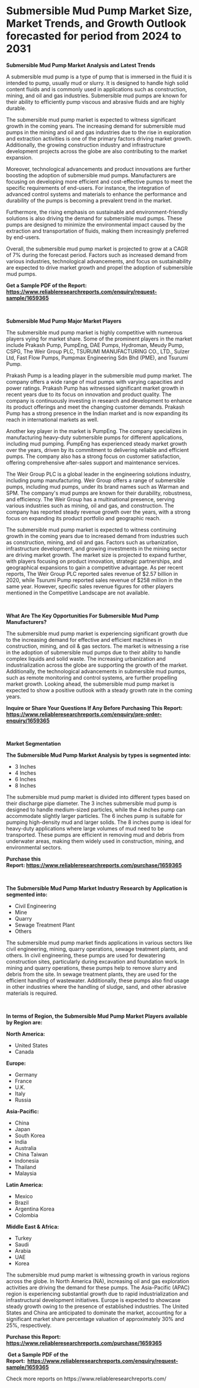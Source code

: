<p><h1>Submersible Mud Pump Market Size, Market Trends, and Growth Outlook forecasted for period from 2024 to 2031</h1></p><p><strong>Submersible Mud Pump Market Analysis and Latest Trends</strong></p>
<p><p>A submersible mud pump is a type of pump that is immersed in the fluid it is intended to pump, usually mud or slurry. It is designed to handle high solid content fluids and is commonly used in applications such as construction, mining, and oil and gas industries. Submersible mud pumps are known for their ability to efficiently pump viscous and abrasive fluids and are highly durable.</p><p>The submersible mud pump market is expected to witness significant growth in the coming years. The increasing demand for submersible mud pumps in the mining and oil and gas industries due to the rise in exploration and extraction activities is one of the primary factors driving market growth. Additionally, the growing construction industry and infrastructure development projects across the globe are also contributing to the market expansion.</p><p>Moreover, technological advancements and product innovations are further boosting the adoption of submersible mud pumps. Manufacturers are focusing on developing more efficient and cost-effective pumps to meet the specific requirements of end-users. For instance, the integration of advanced control systems and materials to enhance the performance and durability of the pumps is becoming a prevalent trend in the market.</p><p>Furthermore, the rising emphasis on sustainable and environment-friendly solutions is also driving the demand for submersible mud pumps. These pumps are designed to minimize the environmental impact caused by the extraction and transportation of fluids, making them increasingly preferred by end-users.</p><p>Overall, the submersible mud pump market is projected to grow at a CAGR of 7% during the forecast period. Factors such as increased demand from various industries, technological advancements, and focus on sustainability are expected to drive market growth and propel the adoption of submersible mud pumps.</p></p>
<p><strong>Get a Sample PDF of the Report:&nbsp; <a href="https://www.reliableresearchreports.com/enquiry/request-sample/1659365">https://www.reliableresearchreports.com/enquiry/request-sample/1659365</a></strong></p>
<p>&nbsp;</p>
<p><strong>Submersible Mud Pump Major Market Players</strong></p>
<p><p>The submersible mud pump market is highly competitive with numerous players vying for market share. Some of the prominent players in the market include Prakash Pump, PumpEng, DAE Pumps, Hydroman, Meudy Pump, CSPG, The Weir Group PLC, TSURUMI MANUFACTURING CO., LTD., Sulzer Ltd, Fast Flow Pumps, Pumpmax Engineering Sdn Bhd (PME), and Tsurumi Pump. </p><p>Prakash Pump is a leading player in the submersible mud pump market. The company offers a wide range of mud pumps with varying capacities and power ratings. Prakash Pump has witnessed significant market growth in recent years due to its focus on innovation and product quality. The company is continuously investing in research and development to enhance its product offerings and meet the changing customer demands. Prakash Pump has a strong presence in the Indian market and is now expanding its reach in international markets as well. </p><p>Another key player in the market is PumpEng. The company specializes in manufacturing heavy-duty submersible pumps for different applications, including mud pumping. PumpEng has experienced steady market growth over the years, driven by its commitment to delivering reliable and efficient pumps. The company also has a strong focus on customer satisfaction, offering comprehensive after-sales support and maintenance services. </p><p>The Weir Group PLC is a global leader in the engineering solutions industry, including pump manufacturing. Weir Group offers a range of submersible pumps, including mud pumps, under its brand names such as Warman and SPM. The company's mud pumps are known for their durability, robustness, and efficiency. The Weir Group has a multinational presence, serving various industries such as mining, oil and gas, and construction. The company has reported steady revenue growth over the years, with a strong focus on expanding its product portfolio and geographic reach. </p><p>The submersible mud pump market is expected to witness continuing growth in the coming years due to increased demand from industries such as construction, mining, and oil and gas. Factors such as urbanization, infrastructure development, and growing investments in the mining sector are driving market growth. The market size is projected to expand further, with players focusing on product innovation, strategic partnerships, and geographical expansions to gain a competitive advantage. As per recent reports, The Weir Group PLC reported sales revenue of $2.57 billion in 2020, while Tsurumi Pump reported sales revenue of $258 million in the same year. However, specific sales revenue figures for other players mentioned in the Competitive Landscape are not available.</p></p>
<p>&nbsp;</p>
<p><strong>What Are The Key Opportunities For Submersible Mud Pump Manufacturers?</strong></p>
<p><p>The submersible mud pump market is experiencing significant growth due to the increasing demand for effective and efficient machines in construction, mining, and oil & gas sectors. The market is witnessing a rise in the adoption of submersible mud pumps due to their ability to handle complex liquids and solid waste. The increasing urbanization and industrialization across the globe are supporting the growth of the market. Additionally, the technological advancements in submersible mud pumps, such as remote monitoring and control systems, are further propelling market growth. Looking ahead, the submersible mud pump market is expected to show a positive outlook with a steady growth rate in the coming years.</p></p>
<p><strong>Inquire or Share Your Questions If Any Before Purchasing This Report: <a href="https://www.reliableresearchreports.com/enquiry/pre-order-enquiry/1659365">https://www.reliableresearchreports.com/enquiry/pre-order-enquiry/1659365</a></strong></p>
<p>&nbsp;</p>
<p><strong>Market Segmentation</strong></p>
<p><strong>The Submersible Mud Pump Market Analysis by types is segmented into:</strong></p>
<p><ul><li>3 Inches</li><li>4 Inches</li><li>6 Inches</li><li>8 Inches</li></ul></p>
<p><p>The submersible mud pump market is divided into different types based on their discharge pipe diameter. The 3 inches submersible mud pump is designed to handle medium-sized particles, while the 4 inches pump can accommodate slightly larger particles. The 6 inches pump is suitable for pumping high-density mud and larger solids. The 8 inches pump is ideal for heavy-duty applications where large volumes of mud need to be transported. These pumps are efficient in removing mud and debris from underwater areas, making them widely used in construction, mining, and environmental sectors.</p></p>
<p><strong>Purchase this Report:&nbsp;<a href="https://www.reliableresearchreports.com/purchase/1659365">https://www.reliableresearchreports.com/purchase/1659365</a></strong></p>
<p>&nbsp;</p>
<p><strong>The Submersible Mud Pump Market Industry Research by Application is segmented into:</strong></p>
<p><ul><li>Civil Engineering</li><li>Mine</li><li>Quarry</li><li>Sewage Treatment Plant</li><li>Others</li></ul></p>
<p><p>The submersible mud pump market finds applications in various sectors like civil engineering, mining, quarry operations, sewage treatment plants, and others. In civil engineering, these pumps are used for dewatering construction sites, particularly during excavation and foundation work. In mining and quarry operations, these pumps help to remove slurry and debris from the site. In sewage treatment plants, they are used for the efficient handling of wastewater. Additionally, these pumps also find usage in other industries where the handling of sludge, sand, and other abrasive materials is required.</p></p>
<p>&nbsp;</p>
<p><strong>In terms of Region, the Submersible Mud Pump Market Players available by Region are:</strong></p>
<p>
    <p> <strong> North America: </strong>
        <ul>
            <li>United States</li>
            <li>Canada</li>
        </ul>
        </p> 
    <p> <strong> Europe: </strong>
        <ul>
            <li>Germany</li>
            <li>France</li>
            <li>U.K.</li>
            <li>Italy</li>
            <li>Russia</li>
        </ul>
        </p> 
    <p> <strong> Asia-Pacific: </strong>
        <ul>
            <li>China</li>
            <li>Japan</li>
            <li>South Korea</li>
            <li>India</li>
            <li>Australia</li>
            <li>China Taiwan</li>
            <li>Indonesia</li>
            <li>Thailand</li>
            <li>Malaysia</li>
        </ul>
        </p> 
    <p> <strong> Latin America: </strong>
        <ul>
            <li>Mexico</li>
            <li>Brazil</li>
            <li>Argentina Korea</li>
            <li>Colombia</li>
        </ul>
        </p> 
    <p> <strong> Middle East & Africa: </strong>
        <ul>
            <li>Turkey</li>
            <li>Saudi</li>
            <li>Arabia</li>
            <li>UAE</li>
            <li>Korea</li>
        </ul>
    </p>
    </p>
<p><p>The submersible mud pump market is witnessing growth in various regions across the globe. In North America (NA), increasing oil and gas exploration activities are driving the demand for these pumps. The Asia-Pacific (APAC) region is experiencing substantial growth due to rapid industrialization and infrastructural development initiatives. Europe is expected to showcase steady growth owing to the presence of established industries. The United States and China are anticipated to dominate the market, accounting for a significant market share percentage valuation of approximately 30% and 25%, respectively.</p></p>
<p><strong>Purchase this Report: <a href="https://www.reliableresearchreports.com/purchase/1659365">https://www.reliableresearchreports.com/purchase/1659365</a></strong></p>
<p>&nbsp;<strong>Get a Sample PDF of the Report:&nbsp;&nbsp;<a href="https://www.reliableresearchreports.com/enquiry/request-sample/1659365">https://www.reliableresearchreports.com/enquiry/request-sample/1659365</a></strong></p>
<p><strong></strong></p>
<p>Check more reports on https://www.reliableresearchreports.com/</p>